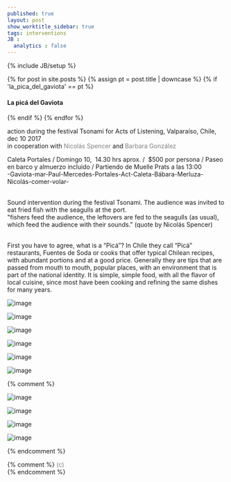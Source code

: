 ```yaml
---
published: true
layout: post
show_worktitle_sidebar: true
tags: interventions
JB :
  analytics : false
---
```


{% include JB/setup %}


<div class="container-parent">
<div class="container-narrow-right">
{% for post in site.posts %}
	{% assign pt = post.title | downcase %}
	{% if 'la_pica_del_gaviota' == pt %}
<h4><a href="{{ BASE_PATH }}{{ post.url }}"></a>La picá del Gaviota</h4>
	{% endif %}
{% endfor %}

<p>
action during the festival Tsonami for Acts of Listening, Valparaíso, Chile, dec 10 2017<br /> 
in cooperation with <a href="http://www.nicolasspencer.cl/" target="_blank" style="text-decoration:none; color: grey">Nicolás Spencer</a> and
<a href="http://www.barbaragonzalezbarrera.com" target="_blank" style="text-decoration:none; color: grey">Barbara González</a><br />

Caleta Portales / Domingo 10,  14.30 hrs aprox. /  $500 por persona / Paseo en barco y almuerzo incluido / Partiendo de Muelle Prats a las 13:00<br />
-Gaviota-mar-Paul-Mercedes-Portales-Act-Caleta-Bábara-Merluza-Nicolás-comer-volar-<br />
<br />

Sound intervention during the festival Tsonami. The audience was invited to eat fried fish with the seagulls at the port.<br />
"fishers feed the audience, the leftovers are fed to the seagulls (as usual), which feed the audience with their sounds." (quote by Nicolás Spencer)<br />

<br />
First you have to agree, what is a “Picá”? In Chile they call “Picá” restaurants, Fuentes de Soda or cooks that offer typical Chilean recipes, with abundant portions and at a good price. Generally they are tips that are passed from mouth to mouth, popular places, with an environment that is part of the national identity. It is simple, simple food, with all the flavor of local cuisine, since most have been cooking and refining the same dishes for many years.


</p>
</div>


<div class="container-narrow-left">
<img src="{{ site.url }}/images/pica_seagulls1_sm.jpg" loading="lazy" alt="image">
<p></p>
<img src="{{ site.url }}/images/pica_audience_sm.jpg" loading="lazy" alt="image">
<p></p>
<img src="{{ site.url }}/images/pica_fish_sm.jpg" loading="lazy" alt="image">
<p></p>
<img src="{{ site.url }}/images/pica_leftovers_sm.jpg" loading="lazy" alt="image">
<p></p>
<img src="{{ site.url }}/images/pica_puerto_sm.jpg" loading="lazy" alt="image">
<p></p>

<img src="{{ site.url }}/images/pica_invitation_sm.jpg" loading="lazy" alt="image">

{% comment %}
<p></p>
<img src="{{ site.url }}/images/drachen_antenna_small_lg.jpg" alt="image">
<p></p>
<img src="{{ site.url }}/images/drachen_cape_horn_small.jpg" alt="image">
<p></p>


<img src="{{ site.url }}/images/drachen_bahia_inutil_small.jpg" alt="image">
<p></p>
<img src="{{ site.url }}/images/drachen_puerto_williams_small.jpg" alt="image">
<p></p>
{% endcomment %}


</div>
</div>




{% comment %}
<font color="grey">(c)<br /></font>
{% endcomment %}
